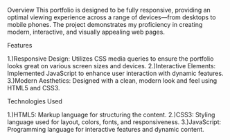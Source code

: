 Overview
This portfolio is designed to be fully responsive, providing an optimal viewing experience across a range of devices—from desktops to mobile phones.
The project demonstrates my proficiency in creating modern, interactive, and visually appealing web pages.

Features

1.)Responsive Design: Utilizes CSS media queries to ensure the portfolio looks great on various screen sizes and devices.
2.)Interactive Elements: Implemented JavaScript to enhance user interaction with dynamic features.
3.)Modern Aesthetics: Designed with a clean, modern look and feel using HTML5 and CSS3.


Technologies Used

1.)HTML5: Markup language for structuring the content.
2.)CSS3: Styling language used for layout, colors, fonts, and responsiveness.
3.)JavaScript: Programming language for interactive features and dynamic content.
